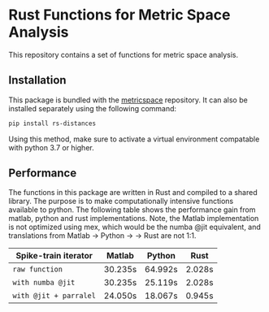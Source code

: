 <h1> Rust Functions for Metric Space Analysis </h1>

This repository contains a set of functions for metric space analysis.

## Installation
This package is bundled with the [metricspace](https://github.com/NeuroPyPy/metricspace) repository.
It can also be installed separately using the following command:
```bash
pip install rs-distances
```
Using this method, make sure to activate a virtual environment compatable with python 3.7 or higher.

## Performance
The functions in this package are written in Rust and compiled to a shared library. The purpose is to 
make computationally intensive functions available to python. The following table shows the performance
gain from matlab, python and rust implementations. Note, the Matlab implementation is not optimized using mex, which 
would be the numba @jit equivalent, and translations from Matlab -> Python -> -> Rust are not 1:1. 

| Spike-train iterator   | Matlab  | Python  | Rust   |
|------------------------|---------|---------|--------|
| `raw function`         | 30.235s | 64.992s | 2.028s |
| `with numba @jit`      | 30.235s | 25.119s | 2.028s |
| `with @jit + parralel` | 24.050s | 18.067s | 0.945s |

